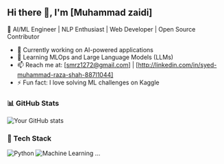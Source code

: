 ## Hi there 👋, I'm [Muhammad zaidi]
🚀 AI/ML Engineer | NLP Enthusiast | Web Developer | Open Source Contributor

- 🔭 Currently working on AI-powered applications
- 🌱 Learning MLOps and Large Language Models (LLMs)
- 📫 Reach me at: [smrz1272@gmail.com] | [http://linkedin.com/in/syed-muhammad-raza-shah-887l1044]
- ⚡ Fun fact: I love solving ML challenges on Kaggle

### 📊 GitHub Stats
![Your GitHub stats](https://github-readme-stats.vercel.app/api?Muhammadzaidi72=Muhammadzaidi72&show_icons=true&theme=radical)

### 🚀 Tech Stack
![Python](https://img.shields.io/badge/Python-3670A0?style=for-the-badge&logo=python&logoColor=white)
![Machine Learning](https://img.shields.io/badge/MachineLearning-%23F7DF1E.svg?style=for-the-badge)
...


